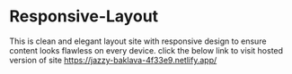 # Responsive-Layout
This is clean and elegant layout site with responsive design to ensure content looks flawless on every device.
click the below link to visit hosted version of site
https://jazzy-baklava-4f33e9.netlify.app/
